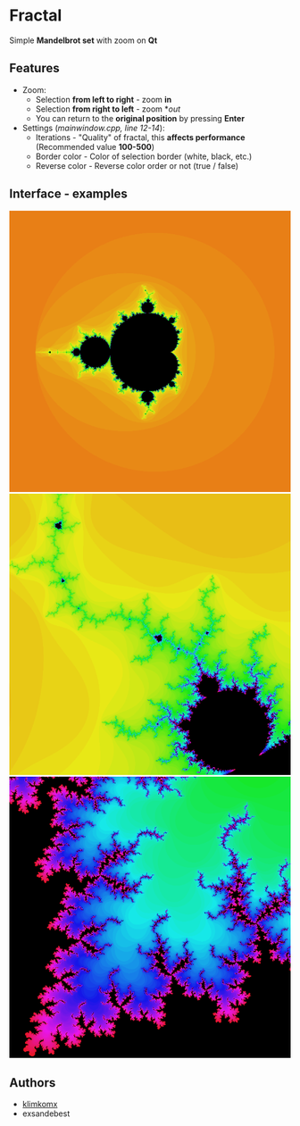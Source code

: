# Fractal
Simple **Mandelbrot set** with zoom on **Qt**
## Features
* Zoom:
    * Selection **from left to right** - zoom **in**
    * Selection **from right to left** - zoom **out*
    * You can return to the **original position** by pressing **Enter**
* Settings (*mainwindow.cpp, line 12-14*):
    * Iterations - "Quality" of fractal, this **affects performance** (Recommended value **100-500**)
    * Border color - Color of selection border (white, black, etc.)
    * Reverse color - Reverse color order or not (true / false)
## Interface - examples
![](https://raw.githubusercontent.com/exsandebest/Fractal/master/examples/screenshots/1.png)
![](https://raw.githubusercontent.com/exsandebest/Fractal/master/examples/screenshots/2.png)
![](https://raw.githubusercontent.com/exsandebest/Fractal/master/examples/screenshots/3.png)
## Authors
* [klimkomx](https://github.com/klimkomx)
* exsandebest
